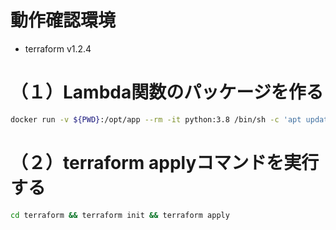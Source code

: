 # 動作確認環境

- terraform v1.2.4

# （１）Lambda関数のパッケージを作る

```bash
docker run -v ${PWD}:/opt/app --rm -it python:3.8 /bin/sh -c 'apt update && apt install zip && pip install pipenv && cd /opt/app && ./build-pkg.sh'
```

# （２）terraform applyコマンドを実行する

```bash
cd terraform && terraform init && terraform apply
```
